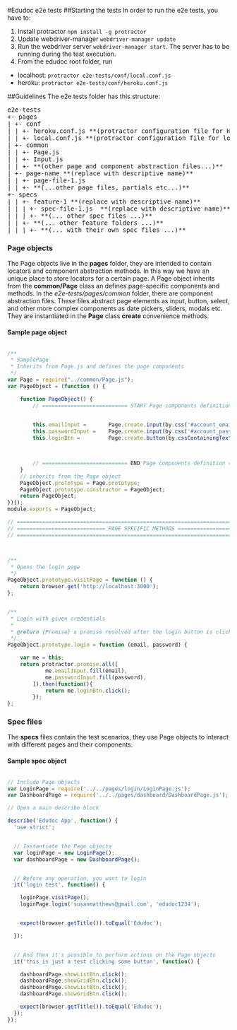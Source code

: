 #Edudoc e2e tests
##Starting the tests
In order to run the e2e tests, you have to:

1. Install protractor ```npm install -g protractor```
1. Update webdriver-manager ```webdriver-manager update```
1. Run the webdriver server ```webdriver-manager start```. The server has to be running during the test execution.
1. From the edudoc root folder, run
 - localhost:  ```protractor e2e-tests/conf/local.conf.js```
 - heroku:  ```protractor e2e-tests/conf/heroku.conf.js```




##Guidelines
The e2e tests folder has this structure:
<pre>
e2e-tests
+- pages
| +- conf
| | +- heroku.conf.js **(protractor configuration file for Heroku)**
| | +- local.conf.js **(protractor configuration file for localhost)**
| +- common
| | +- Page.js
| | +- Input.js
| | +- **(other page and component abstraction files...)**
| +- page-name **(replace with descriptive name)**
| | +- page-file-1.js
| | +- **(...other page files, partials etc...)**
+- specs
| | +- feature-1 **(replace with descriptive name)**
| | | +- spec-file-1.js  **(replace with descriptive name)**
| | | +- **(... other spec files ...)**
| | +- **(... other feature folders ...)**
| | | +- **(... with their own spec files ...)**
</pre>

### Page objects
The Page objects live in the **pages** folder, they are intended to contain locators and component abstraction methods. In this way we have an unique place to store locators for a certain page.
A Page object inherits from the **common/Page** class an defines page-specific components and methods.
In the *e2e-tests/pages/common* folder, there are component abstraction files. These files abstract page elements as input, button, select, and other more complex components as date pickers, sliders, modals etc. They are instantiated in the **Page** class **create** convenience methods.

#### Sample page object

```javascript

/**
 * SamplePage
 * Inherits from Page.js and defines the page components
 */
var Page = require("../common/Page.js");
var PageObject = (function () {

    function PageObject() {
    	// =========================== START Page components definition =========================== //
    	

		this.emailInput = 		Page.create.input(by.css('#account_email'));
		this.passwordInput = 	Page.create.input(by.css('#account_password'));
		this.loginBtn = 		Page.create.button(by.cssContainingText('button', 'Sign In'));



		// =========================== END Page components definition =========================== //
    }
    // inherits from the Page object
    PageObject.prototype = Page.prototype;
    PageObject.prototype.constructor = PageObject;
    return PageObject;
})();
module.exports = PageObject;

// ======================================================================================= //
// ============================ PAGE SPECIFIC METHODS ==================================== //
// ======================================================================================= //



/**
 * Opens the login page
 */
PageObject.prototype.visitPage = function () {
    return browser.get('http://localhost:3000');
};


/**
 * Login with given credentials
 *
 * @return {Promise} a promise resolved after the login button is clicked
 */
PageObject.prototype.login = function (email, password) {

	var me = this;
	return protractor.promise.all([
            me.emailInput.fill(email),
            me.passwordInput.fill(password),
        ]).then(function(){
            return me.loginBtn.click();
        });
};
```

### Spec files

The **specs** files contain the test scenarios, they use Page objects to interact with different pages and their components. 

#### Sample spec object

```javascript

// Include Page objects
var LoginPage = require('../../pages/login/LoginPage.js');
var DashboardPage = require('../../pages/dashboard/DashboardPage.js');

// Open a main describe block

describe('Edudoc App', function() {
  'use strict';


  // Instantiate the Page objects
  var loginPage = new LoginPage();
  var dashboardPage = new DashboardPage();


  // Before any operation, you want to login
  it('login test', function() {

    loginPage.visitPage();
    loginPage.login('susanmatthews@gmail.com', 'edudoc1234');


    expect(browser.getTitle()).toEqual('Edudoc');

  });


  // And then it's possible to perform actions on the Page objects
  it('this is just a test clicking some button', function() {

    dashboardPage.showListBtn.click();
    dashboardPage.showGridBtn.click();
    dashboardPage.showListBtn.click();
    dashboardPage.showGridBtn.click();

    expect(browser.getTitle()).toEqual('Edudoc');
  });
});
```
